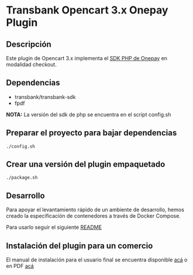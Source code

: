 # Transbank Opencart 3.x Onepay Plugin

## Descripción

Este plugin de Opencart 3.x implementa el [SDK PHP de Onepay](https://github.com/TransbankDevelopers/transbank-sdk-php) en modalidad checkout. 

## Dependencias

* transbank/transbank-sdk
* fpdf

**NOTA:** La versión del sdk de php se encuentra en el script config.sh

## Preparar el proyecto para bajar dependencias

    ./config.sh

## Crear una versión del plugin empaquetado 

    ./package.sh

## Desarrollo

Para apoyar el levantamiento rápido de un ambiente de desarrollo, hemos creado la especificación de contenedores a través de Docker Compose.

Para usarlo seguir el siguiente [README](./docker-opencart3/README.md)

## Instalación del plugin para un comercio

El manual de instalación para el usuario final se encuentra disponible [acá](docs/INSTALLATION.md) o en PDF [acá](https://github.com/TransbankDevelopers/transbank-plugin-opencart-onepay/raw/master/docs/INSTALLATION.pdf
)

